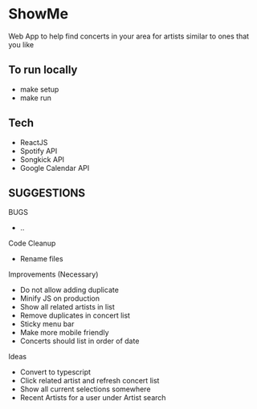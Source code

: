 # ShowMe
Web App to help find concerts in your area for artists similar to ones that you like

## To run locally
- make setup
- make run

## Tech
- ReactJS
- Spotify API
- Songkick API
- Google Calendar API

## SUGGESTIONS

BUGS
- ..

Code Cleanup
- Rename files

Improvements (Necessary)
- Do not allow adding duplicate
- Minify JS on production
- Show all related artists in list
- Remove duplicates in concert list
- Sticky menu bar
- Make more mobile friendly 
- Concerts should list in order of date

Ideas
- Convert to typescript
- Click related artist and refresh concert list
- Show all current selections somewhere
- Recent Artists for a user under Artist search